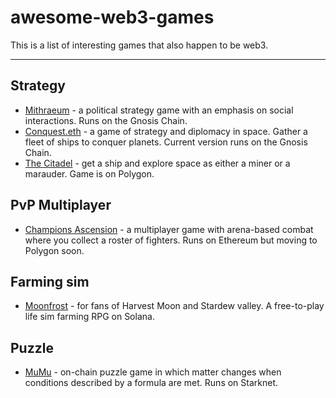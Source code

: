 # awesome-web3-games
This is a list of interesting games that also happen to be web3.

--------------------

## Strategy
- [Mithraeum](https://mithraeum.io/) - a political strategy game with an emphasis on social interactions. Runs on the Gnosis Chain.
- [Conquest.eth](https://conquest.game/) - a game of strategy and diplomacy in space. Gather a fleet of ships to conquer planets. Current version runs on the Gnosis Chain.
- [The Citadel](https://library.citadel.game/) - get a ship and explore space as either a miner or a marauder. Game is on Polygon.

 ## PvP Multiplayer
 - [Champions Ascension](https://champions.io/) - a multiplayer game with arena-based combat where you collect a roster of fighters. Runs on Ethereum but moving to Polygon soon.

## Farming sim
- [Moonfrost](https://moonfrost.io/) - for fans of Harvest Moon and Stardew valley. A free-to-play life sim farming RPG on Solana.

## Puzzle
- [MuMu](https://mu-mu-s1.netlify.app/) - on-chain puzzle game in which matter changes when conditions described by a formula are met. Runs on Starknet.
